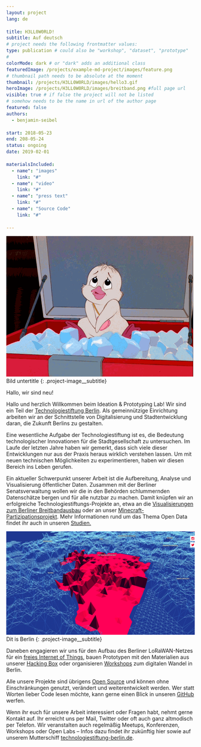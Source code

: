```yaml
---
layout: project
lang: de

title: H3LL0W0RLD!
subtitle: Auf deutsch
# project needs the following frontmatter values:
type: publication # could also be "workshop", "dataset", "prototype"
#
colorMode: dark # or "dark" adds an additional class
featuredImage: /projects/example-md-project/images/feature.png
# thumbnail path needs to be absolute at the moment
thumbnail: /projects/H3LL0W0RLD/images/hello3.gif
heroImage: /projects/H3LL0W0RLD/images/breitband.png #full page url
visible: true # if false the project will not be listed
# somehow needs to be the name in url of the author page
featured: false
authors:
  - benjamin-seibel

start: 2018-05-23
end: 208-05-24
status: ongoing
date: 2019-02-01

materialsIncluded:
  - name": "images"
    link: "#"
  - name": "video"
    link: "#"
  - name": "press text"
    link: "#"
  - name": "Source Code"
    link: "#"

---
```


![Huhu!](../images/hello.gif)
Bild untertitle
{: .project-image__subtitle}

Hallo, wir sind neu!

Hallo und herzlich Willkommen beim Ideation & Prototyping Lab! Wir sind ein Teil der [Technologiestiftung Berlin](http://www.technologiestiftung-berlin.de). Als gemeinnützige Einrichtung arbeiten wir an der Schnittstelle von Digitalisierung und Stadtentwicklung daran, die Zukunft Berlins zu gestalten.

Eine wesentliche Aufgabe der Technologiestiftung ist es, die Bedeutung technologischer Innovationen für die Stadtgesellschaft zu untersuchen. Im Laufe der letzten Jahre haben wir gemerkt, dass sich viele dieser Entwicklungen nur aus der Praxis heraus wirklich verstehen lassen. Um mit neuen technischen Möglichkeiten zu experimentieren, haben wir diesen Bereich ins Leben gerufen.

Ein aktueller Schwerpunkt unserer Arbeit ist die Aufbereitung, Analyse und Visualisierung öffentlicher Daten. Zusammen mit der Berliner Senatsverwaltung wollen wir die in den Behörden schlummernden Datenschätze bergen und für alle nutzbar zu machen. Damit knüpfen wir an erfolgreiche Technologiestiftungs-Projekte an, etwa an die [Visualisierungen zum Berliner Breitbandausbau](http://breitband-berlin.de) oder an unser [Minecraft-Partizipationsprojekt](http://www.technologiestiftung-berlin.de/minecraft). Mehr Informationen rund um das Thema Open Data findet ihr auch in unseren [Studien.](https://www.technologiestiftung-berlin.de/de/bibliothek/publikationen/)

![Dit is Berlin](../images/Breitband.png)
Dit is Berlin
{: .project-image__subtitle}

Daneben engagieren wir uns für den Aufbau des Berliner LoRaWAN-Netzes für ein [freies Internet of Things](https://www.thethingsnetwork.org/community/berlin/), bauen Prototypen mit den Materialien aus unserer [Hacking Box](https://www.technologiestiftung-berlin.de/hackingbox/) oder organisieren [Workshops](https://www.technologiestiftung-berlin.de/de/blog/smarte-loesungen-und-info-dienste-fuer-die-stadt-der-zukunft/) zum digitalen Wandel in Berlin.

Alle unsere Projekte sind übrigens [Open Source](https://publiccode.eu/de/) und können ohne Einschränkungen genutzt, verändert und weiterentwickelt werden. Wer statt Worten lieber Code lesen möchte, kann gerne einen Blick in unseren [GitHub](https://github.com/technologiestiftung/) werfen.

Wenn ihr euch für unsere Arbeit interessiert oder Fragen habt, nehmt gerne Kontakt auf. Ihr erreicht uns per Mail, Twitter oder oft auch ganz altmodisch per Telefon. Wir veranstalten auch regelmäßig Meetups, Konferenzen, Workshops oder Open Labs – Infos dazu findet ihr zukünftig hier sowie auf unserem Mutterschiff [technologiestiftung-berlin.de](https://www.technologiestiftung-berlin.de/).


